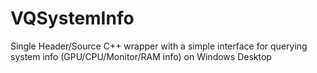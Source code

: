 # VQSystemInfo
Single Header/Source C++ wrapper with a simple interface for querying system info (GPU/CPU/Monitor/RAM info) on Windows Desktop
